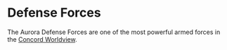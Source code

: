 # Defense Forces

The Aurora Defense Forces are one of the most powerful armed forces in the [Concord Worldview](../../../../../other/worldview/concord-worldview/).
